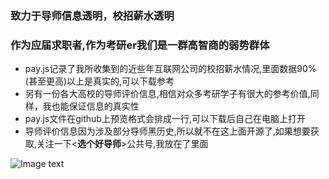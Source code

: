 ### 致力于导师信息透明，校招薪水透明
### 作为应届求职者,作为考研er我们是一群高智商的弱势群体
- pay.js记录了我所收集到的近些年互联网公司的校招薪水情况,里面数据90%(甚至更高)以上是真实的,可以下载参考
- 另有一份各大高校的导师评价信息,相信对众多考研学子有很大的参考价值,同样，我也能保证信息的真实性
- pay.js文件在github上预览格式会排成一行,可以下载后自己在电脑上打开
- 导师评价信息因为涉及部分导师黑历史,所以就不在这上面开源了,如果想要获取,关注一下<**选个好导师**>公共号,我放在了里面

![Image text](https://github.com/1024offer/guka/blob/master/qrcode.jpg)

